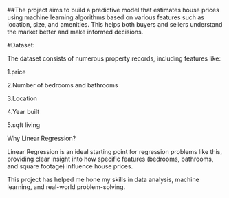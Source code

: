 ##The project aims to build a predictive model that estimates house prices using machine learning algorithms based on various features such as location, size, and amenities. This helps both buyers and sellers understand the market better and make informed decisions.



#Dataset:

The dataset consists of numerous property records, including features like:

1.price 

2.Number of bedrooms and bathrooms

3.Location 

4.Year built

5.sqft living



Why Linear Regression?

Linear Regression is an ideal starting point for regression problems like this, providing clear insight into how specific features (bedrooms, bathrooms, and square footage) influence house prices.



This project has helped me hone my skills in data analysis, machine learning, and real-world problem-solving.

